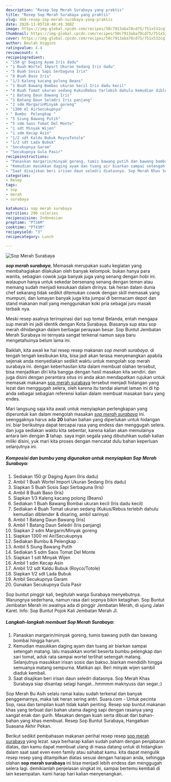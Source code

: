 ```yaml
---
description: "Resep Sop Merah Surabaya yang praktis"
title: "Resep Sop Merah Surabaya yang praktis"
slug: 468-resep-sop-merah-surabaya-yang-praktis
date: 2020-11-05T18:40:49.308Z
image: https://img-global.cpcdn.com/recipes/50c7913aba70cd75/751x532cq70/sop-merah-surabaya-foto-resep-utama.jpg
thumbnail: https://img-global.cpcdn.com/recipes/50c7913aba70cd75/751x532cq70/sop-merah-surabaya-foto-resep-utama.jpg
cover: https://img-global.cpcdn.com/recipes/50c7913aba70cd75/751x532cq70/sop-merah-surabaya-foto-resep-utama.jpg
author: Beulah Higgins
ratingvalue: 4.4
reviewcount: 4
recipeingredient:
- "150 gr Daging Ayam Iris dadu"
- "1 Buah Wortel Import Ukuran Sedang Iris dadu"
- "5 Buah Sosis Sapi Serbaguna Iris"
- "8 Buah Baso Iris"
- "1/3 Kaleng kacang polong Beans"
- "1 Buah Bawang Bombai ukuran kecil Iris dadu kecil"
- "4 Buah Tomat ukuran sedang KukusRebus terlebih dahulu kemudian diblender  disaring ambil sarinya"
- "1 Batang Daun Bawang Iris"
- "1 Batang Daun Seledri Iris panjang"
- "2 sdm MargarinMinyak goreng"
- "1300 ml AirSecukupnya"
- " Bumbu  Pelengkap "
- "5 Siung Bawang Putih"
- "5 sdm Saos Tomat Del Monte"
- "1 sdt Minyak Wijen"
- "1 sdm Kecap Asin"
- "1/2 sdt Kaldu Bubuk RoycoTotole"
- "1/2 sdt Lada Bubuk"
- "Secukupnya Garam"
- "Secukupnya Gula Pasir"
recipeinstructions:
- "Panaskan margarin/minyak goreng, tumis bawang putih dan bawang bombai hingga harum."
- "Kemudian masukkan daging ayam dan tuang air biarkan sampai setengah matang. lalu masukkan wortel beserta bumbu pelengkap dan sari tomat, aduk rata sampai wortel terlihat setengah matang. Selanjutnya masukkan irisan sosis dan bakso..biarkan mendidih hingga semuanya matang sempurna. Matikan api. Beri minyak wijen sambil diaduk kembali."
- "Saat disajikan beri irisan daun seledri diatasnya. Sop Merah Khas Surabaya siap disantap selagi hangat...hmmmm maknyuss dan segar.:)"
categories:
- Resep
tags:
- sop
- merah
- surabaya

katakunci: sop merah surabaya 
nutrition: 290 calories
recipecuisine: Indonesian
preptime: "PT16M"
cooktime: "PT43M"
recipeyield: "3"
recipecategory: Lunch

---
```



![Sop Merah Surabaya](https://img-global.cpcdn.com/recipes/50c7913aba70cd75/751x532cq70/sop-merah-surabaya-foto-resep-utama.jpg)

<b><i>sop merah surabaya</i></b>, Memasak merupakan suatu kegiatan yang membahagiakan dilakukan oleh banyak kelompok. bukan hanya para wanita, sebagian cowok juga banyak juga yang senang dengan hobi ini. walaupun hanya untuk sekedar bersenang senang dengan teman atau memang sudah menjadi kesukaan dalam dirinya. tak heran dalam dunia chef sekarang tidak sedikit ditemukan cowok dengan skill memasak yang mumpuni, dan lumayan banyak juga kita jumpai di bermacam depot dan stand makanan mall yang menggunakan koki pria sebagai juru masak terbaik nya.

Meski resep asalnya terinspirasi dari sup tomat Belanda, entah mengapa sup merah ini jadi identik dengan Kota Surabaya. Biasanya sup atau sop merah dihidangkan dalam berbagai perayaan besar. Sop Buntut Jembatan Merah Surabaya ini ternyata sangat terkenal namun saya baru mengetahuinya belum lama ini.

Baiklah, kita awali ke hal resep resep makanan <i>sop merah surabaya</i>. di tengah tengah kesibukan kita, bisa jadi akan terasa menyenangkan apabila sejenak anda menyediakan sedikit waktu untuk mengolah sop merah surabaya ini. dengan keberhasilan kita dalam membuat olahan tersebut, bisa menjadikan diri kita bangga dengan hasil masakan kita sendiri. dan juga disini dengan perantara situs ini anda akan mendapatkan rujukan untuk memasak makanan <u>sop merah surabaya</u> tersebut menjadi hidangan yang lezat dan menggugah selera, oleh karena itu tandai alamat laman ini di hp anda sebagai sebagian referensi kalian dalam membuat masakan baru yang endes.


Mari langsung saja kita awali untuk menyiapkan perlengkapan yang diperuntuk kan dalam mengolah masakan <u><i>sop merah surabaya</i></u> ini. seenggaknya harus ada <b>20</b> bahan bahan yang diperlukan untuk hidangan ini. biar berikutnya dapat tercapai rasa yang endess dan menggugah selera. dan juga sediakan waktu kita sebentar, karena kalian akan memulainya antara lain dengan <b>3</b> tahap. saya ingin segala yang dibutuhkan sudah kalian miliki disini, yuk mari kita proses dengan mencatat dulu bahan keperluan selanjutnya ini.

<!--inarticleads1-->

##### Komposisi dan bumbu yang digunakan untuk menyiapkan Sop Merah Surabaya:

1. Sediakan 150 gr Daging Ayam (Iris dadu)
1. Ambil 1 Buah Wortel Import Ukuran Sedang (Iris dadu)
1. Siapkan 5 Buah Sosis Sapi Serbaguna (Iris)
1. Ambil 8 Buah Baso (Iris)
1. Siapkan 1/3 Kaleng kacang polong (Beans)
1. Sediakan 1 Buah Bawang Bombai ukuran kecil (Iris dadu kecil)
1. Sediakan 4 Buah Tomat ukuran sedang (Kukus/Rebus terlebih dahulu kemudian diblender &amp; disaring, ambil sarinya)
1. Ambil 1 Batang Daun Bawang (Iris)
1. Ambil 1 Batang Daun Seledri (Iris panjang)
1. Siapkan 2 sdm Margarin/Minyak goreng
1. Siapkan 1300 ml Air/Secukupnya
1. Sediakan  Bumbu &amp; Pelengkap :
1. Ambil 5 Siung Bawang Putih
1. Sediakan 5 sdm Saos Tomat Del Monte
1. Siapkan 1 sdt Minyak Wijen
1. Ambil 1 sdm Kecap Asin
1. Ambil 1/2 sdt Kaldu Bubuk (Royco/Totole)
1. Siapkan 1/2 sdt Lada Bubuk
1. Ambil Secukupnya Garam
1. Gunakan Secukupnya Gula Pasir


Sop buntut pinggir kali, begitulah warga Surabaya menyebutnya. Warungnya sederhana, namun rasa dari sopnya bikin ketagihan. Sop Buntut Jembatan Merah ini awalnya ada di pinggir Jembatan Merah, di ujung Jalan Karet. Info: Sop Buntut Pojok Kali Jembatan Merah Jl. 

<!--inarticleads2-->

##### Langkah-langkah membuat Sop Merah Surabaya:

1. Panaskan margarin/minyak goreng, tumis bawang putih dan bawang bombai hingga harum.
1. Kemudian masukkan daging ayam dan tuang air biarkan sampai setengah matang. lalu masukkan wortel beserta bumbu pelengkap dan sari tomat, aduk rata sampai wortel terlihat setengah matang. Selanjutnya masukkan irisan sosis dan bakso..biarkan mendidih hingga semuanya matang sempurna. Matikan api. Beri minyak wijen sambil diaduk kembali.
1. Saat disajikan beri irisan daun seledri diatasnya. Sop Merah Khas Surabaya siap disantap selagi hangat...hmmmm maknyuss dan segar.:)


Sop Merah Bu Asih selalu ramai kalau sudah terkenal dan banyak penggemarnya, maka tak heran sering antri. Suara.com - Untuk pecinta Sop, rasa dan tampilan kuah tidak kalah penting. Resep sop buntut makanan khas yang terbuat dari bahan utama daging sapi dengan rasanya yang sangat enak dan gurih. Masakan dengan kuah serta dibuat dari bahan-bahan yang khas membuat. Resep Sop Buntut Surabaya, Hangatkan Suasana Akhir Pekan. 

Berikut sedikit pembahasan makanan perihal resep resep <u>sop merah surabaya</u> yang lezat. saya berharap kalian sudah paham dengan penjabaran diatas, dan kamu dapat membuat ulang di masa datang untuk di hidangkan dalam saat saat even even family atau sahabat kamu. kita dapat mengulik resep resep yang ditampilkan diatas sesuai dengan harapan anda, sehingga olahan <b>sop merah surabaya</b> ini bisa menjadi lebih endess dan menggugah selera lagi. demikianlah penjelasan singkat ini, sampai bertemu kembali di lain kesempatan. kami harap hari kalian menyenangkan.

